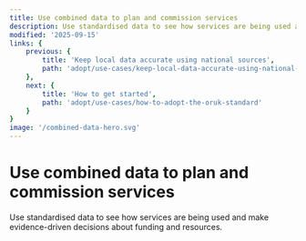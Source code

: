 ```yaml
---
title: Use combined data to plan and commission services
description: Use standardised data to see how services are being used and make evidence-driven decisions about funding and resources.
modified: '2025-09-15'
links: {
    previous: {
        title: 'Keep local data accurate using national sources',
        path: 'adopt/use-cases/keep-local-data-accurate-using-national-sources'
    },
    next: {
        title: 'How to get started',
        path: 'adopt/use-cases/how-to-adopt-the-oruk-standard'
    }
}
image: '/combined-data-hero.svg'
---
```


# Use combined data to plan and commission services 

Use standardised data to see how services are being used and make evidence-driven decisions about funding and resources.